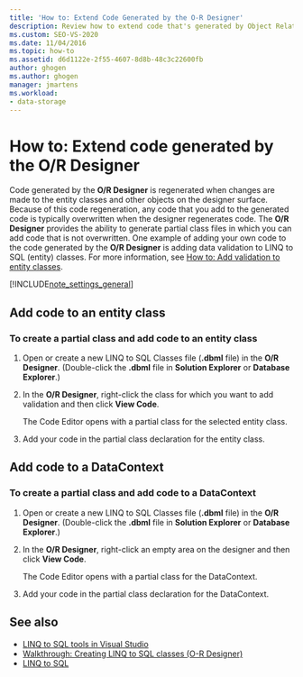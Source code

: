 ```yaml
---
title: 'How to: Extend Code Generated by the O-R Designer'
description: Review how to extend code that's generated by Object Relational Designer (O/R Designer). Add code to an entity class. Add code to a DataContext.
ms.custom: SEO-VS-2020
ms.date: 11/04/2016
ms.topic: how-to
ms.assetid: d6d1122e-2f55-4607-8d8b-48c3c22600fb
author: ghogen
ms.author: ghogen
manager: jmartens
ms.workload:
- data-storage
---
```

# How to: Extend code generated by the O/R Designer
Code generated by the **O/R Designer** is regenerated when changes are made to the entity classes and other objects on the designer surface. Because of this code regeneration, any code that you add to the generated code is typically overwritten when the designer regenerates code. The **O/R Designer** provides the ability to generate partial class files in which you can add code that is not overwritten. One example of adding your own code to the code generated by the **O/R Designer** is adding data validation to LINQ to SQL (entity) classes. For more information, see [How to: Add validation to entity classes](../data-tools/how-to-add-validation-to-entity-classes.md).

[!INCLUDE[note_settings_general](../data-tools/includes/note_settings_general_md.md)]

## Add code to an entity class

### To create a partial class and add code to an entity class

1. Open or create a new LINQ to SQL Classes file (**.dbml** file) in the **O/R Designer**. (Double-click the **.dbml** file in **Solution Explorer** or **Database Explorer**.)

2. In the **O/R Designer**, right-click the class for which you want to add validation and then click **View Code**.

     The Code Editor opens with a partial class for the selected entity class.

3. Add your code in the partial class declaration for the entity class.

## Add code to a DataContext

### To create a partial class and add code to a DataContext

1. Open or create a new LINQ to SQL Classes file (**.dbml** file) in the **O/R Designer**. (Double-click the **.dbml** file in **Solution Explorer** or **Database Explorer**.)

2. In the **O/R Designer**, right-click an empty area on the designer and then click **View Code**.

     The Code Editor opens with a partial class for the DataContext.

3. Add your code in the partial class declaration for the DataContext.

## See also

- [LINQ to SQL tools in Visual Studio](../data-tools/linq-to-sql-tools-in-visual-studio2.md)
- [Walkthrough: Creating LINQ to SQL classes (O-R Designer)](how-to-create-linq-to-sql-classes-mapped-to-tables-and-views-o-r-designer.md)
- [LINQ to SQL](/dotnet/framework/data/adonet/sql/linq/index)
